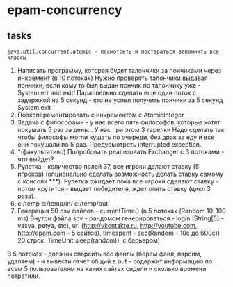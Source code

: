 # epam-concurrency

## tasks

```
java.util.concurrent.atomic - посмотреть и постараться запомнить все классы
```

1) Написать программу, которая будет талончики за пончиками через инкремент (в 10 потоках)
Нужно проверять талончики выдавая пончики, если кому то был выдан пончик по талончику уже - System.err and exit!
Параллельно сделать еще один поток с задержкой на 5 секунд - кто не успел получить пончики за 5 секунд System.exit
2) Поэксперементировать с инкрементом с AtomicInteger
3) Задача с философами - у нас всего пять философов, которые хотят покушать 5 раз за день...  У нас при этом 3 тарелки 
Надо сделать так чтобы философы могли кушать по очереди, без драк за еду и все они покушали по 5 раз. Предусмотреть 
interrupted exception.
4) *(факультативо) Попробовать реализовать Exchanger с 3 потоками - что выйдет?
5) Рулетка - количество полей 37, все игроки делают ставку (5 игроков) (опционально сделать возможность делать ставку 
самому с консоли ***). Рулетка ожидает пока все игроки сделают ставку - потом крутится - выдает победителя, ждет опять 
ставку (цикл 3 раза).
6) c:/temp c:/temp/in/ c:/temp/out
1) Генерация 50 csv файлов - currentTime() (в 5 потоках (Random 10-100 ms)
Внутри файла scv - рандомом генерироваться - login (String[5] - vasya, petya, etc), url (http://vkontakte.ru, http://youtube.com,
 http://epam.com - 5 сайтов), timespent - sec(Random - 10с до 600с)) 20 строк.
 TimeUnit.sleep(random)), с барьером)
 
 В 5 потоках - должны спарсить все файлы (берем файл, парсим, удаляем) - и вывести отчет общий в out - содержит информацию по всем 5 пользователям на каких сайтах сидели
 и сколько времени потратили.
